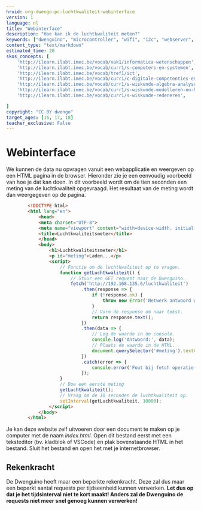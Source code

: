 ```yaml
---
hruid: org-dwengo-pc-luchtkwaliteit-webinterface
version: 1
language: nl
title: "Webinterface"
description: "Hoe kan ik de luchtkwaliteit meten?"
keywords: ["dwenguino", "microcontroller", "wifi", "i2c", "webserver", "internet", "co2", "luchtkwaliteit"]
content_type: "text/markdown"
estimated_time: 20
skos_concepts: [
    'http://ilearn.ilabt.imec.be/vocab/vak1/informatica-wetenschappen', 
    'http://ilearn.ilabt.imec.be/vocab/curr1/s-computers-en-systemen',
    'http://ilearn.ilabt.imec.be/vocab/tref1/ict',
    'http://ilearn.ilabt.imec.be/vocab/curr1/c-digitale-competenties-en-mediawijsheid',
    'http://ilearn.ilabt.imec.be/vocab/curr1/s-wiskunde-algebra-analyse',
    'http://ilearn.ilabt.imec.be/vocab/curr1/s-wiskunde-modelleren-en-heuristiek',
    'http://ilearn.ilabt.imec.be/vocab/curr1/s-wiskunde-redeneren',

]
copyright: "CC BY dwengo"
target_ages: [16, 17, 18]
teacher_exclusive: False
---
```


# Webinterface

We kunnen de data nu opvragen vanuit een webapplicatie en weergeven op een HTML pagina in de browser. Hieronder zie je een eenvoudig voorbeeld van hoe je dat kan doen. In dit voorbeeld wordt om de tien seconden een meting van de luchtkwaliteit opgevraagd. Het resultaat van de meting wordt dan weergegeven op de pagina.

```html
        <!DOCTYPE html>
        <html lang="en">
            <head>
            <meta charset="UTF-8">
            <meta name="viewport" content="width=device-width, initial-scale=1.0">
            <title>Luchtkwaliteitsmeter</title>
            </head>
            <body>
                <h1>Luchtkwaliteitsmeter</h1>
                <p id="meting">Laden...</p>
                <script>
                    // Functie om de luchtkwaliteit op te vragen.
                    function getLuchtkwaliteit() {
                        // Stuur een GET request naar de Dwenguino.
                        fetch('http://192.168.135.6/luchtkwaliteit') 
                            .then(response => {
                                if (!response.ok) {
                                    throw new Error('Netwerk antwoord was niet ok');
                                }
                                // Vorm de response om naar tekst.
                                return response.text();
                            })
                            .then(data => {
                                // Log de waarde in de console.
                                console.log('Antwoord:', data); 
                                // Plaats de waarde in de HTML.
                                document.querySelector('#meting').textContent = data;
                            })
                            .catch(error => {
                                console.error('Fout bij fetch operatie:', error);
                            });
                    }
                    // Doe een eerste meting
                    getLuchtkwaliteit();
                    // Vraag om de 10 seconden de luchtkwaliteit op.
                    setInterval(getLuchtkwaliteit, 10000);  
                </script>
            </body>
        </html>

```

Je kan deze website zelf uitvoeren door een document te maken op je computer met de naam *index.html*. Open dit bestand eerst met een teksteditor (bv. kladblok of VSCode) en plak bovenstaande HTML in het bestand. Sluit het bestand en open het met je internetbrowser.

<div class="dwengo-content important">
<h2 class="title">Rekenkracht</h2>
<div class="content">
De Dwenguino heeft maar een beperkte rekenkracht. Deze zal dus maar een beperkt aantal requests per tijdseenheid kunnen verwerken. <strong>Let dus op dat je het tijdsinterval niet te kort maakt! Anders zal de Dwenguino de requests niet meer snel genoeg kunnen verwerken!</strong>
</div>
</div>